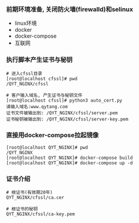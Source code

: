 ### 前期环境准备, 关闭防火墙(firewalld)和selinux
- linux环境
- docker
- docker-compose
- 互联网


### 执行脚本产生证书与秘钥
```shell
# 进入cfssl目录
[root@localhost cfssl]# pwd
/QYT_NGINX/cfssl

# 客户输入域名, 产生证书与秘钥文件
[root@localhost cfssl]# python3 auto_cert.py
请输入域名:www.qytang.com
证书文件被输出到: /QYT_NGINX/cfssl/server.pem
证书秘钥被输出到: /QYT_NGINX/cfssl/server-key.pem

```

### 直接用docker-compose拉起镜像
```shell
[root@localhost QYT_NGINX]# pwd
/QYT_NGINX
[root@localhost QYT_NGINX]# docker-compose build
[root@localhost QYT_NGINX]# docker-compose up -d

```

### 证书介绍
```angular2html
# 根证书(有效期20年)
QYT_NGINX/cfssl/ca.cer

# 根证书的秘钥
QYT_NGINX/cfssl/ca-key.pem

```
